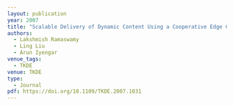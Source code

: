 ```yaml
---
layout: publication
year: 2007
title: "Scalable Delivery of Dynamic Content Using a Cooperative Edge Cache Grid"
authors:
  - Lakshmish Ramaswamy
  - Ling Liu
  - Arun Iyengar
venue_tags:
  - TKDE
venue: TKDE
type:
  - Journal
pdf: https://doi.org/10.1109/TKDE.2007.1031
---
```

